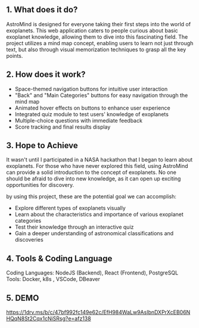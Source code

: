 ## 1. What does it do?
AstroMind is designed for everyone taking their first steps into the world of exoplanets. This web application caters to people curious about basic exoplanet knowledge, allowing them to dive into this fascinating field. The project utilizes a mind map concept, enabling users to learn not just through text, but also through visual memorization techniques to grasp all the key points.


## 2. How does it work?

- Space-themed navigation buttons for intuitive user interaction
- "Back" and "Main Categories" buttons for easy navigation through the mind map
- Animated hover effects on buttons to enhance user experience
- Integrated quiz module to test users' knowledge of exoplanets
- Multiple-choice questions with immediate feedback
- Score tracking and final results display



## 3. Hope to Achieve


It wasn't until I participated in a NASA hackathon that I began to learn about exoplanets. For those who have never explored this field, using AstroMind can provide a solid introduction to the concept of exoplanets. No one should be afraid to dive into new knowledge, as it can open up exciting opportunities for discovery.

by using this project, these are the potential goal we can accomplish:
- Explore different types of exoplanets visually
- Learn about the characteristics and importance of various exoplanet categories
- Test their knowledge through an interactive quiz
- Gain a deeper understanding of astronomical classifications and discoveries


## 4. Tools & Coding Language

Coding Languages: NodeJS (Backend), React (Frontend), PostgreSQL
Tools: Docker, k8s , VSCode, DBeaver


## 5. DEMO
https://1drv.ms/b/c/47bf992fc149e62c/EfH984WaLw9AsIbnDXPrXcEB06NHQqN8St2Cqx1cNiSRsg?e=afz138
